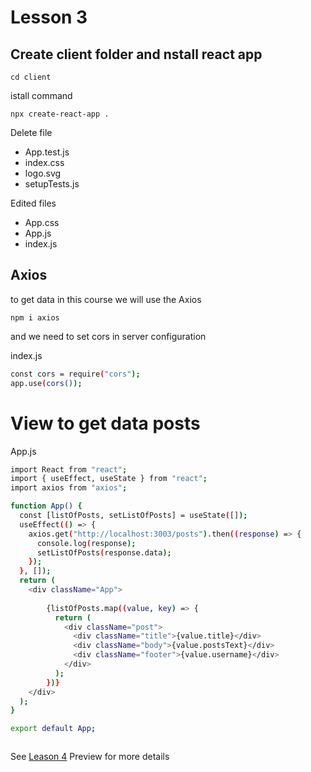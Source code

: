# Lesson 3

## Create client folder and nstall react app

`cd client`

istall command

`npx create-react-app .`

Delete file

- App.test.js
- index.css
- logo.svg
- setupTests.js

Edited files

- App.css
- App.js
- index.js

## Axios

to get data in this course we will use the Axios

`npm i axios`

and we need to set cors in server configuration

index.js

```bash
const cors = require("cors");
app.use(cors());
```

# View to get data posts

App.js

```bash
import React from "react";
import { useEffect, useState } from "react";
import axios from "axios";

function App() {
  const [listOfPosts, setListOfPosts] = useState([]);
  useEffect(() => {
    axios.get("http://localhost:3003/posts").then((response) => {
      console.log(response);
      setListOfPosts(response.data);
    });
  }, []);
  return (
    <div className="App">
      
        {listOfPosts.map((value, key) => {
          return (
            <div className="post">
              <div className="title">{value.title}</div>
              <div className="body">{value.postsText}</div>
              <div className="footer">{value.username}</div>
            </div>
          );
        })}
    </div>
  );
}

export default App;
```

```bash

```

See [Leason 4](https://lesson2.com) Preview for more details
